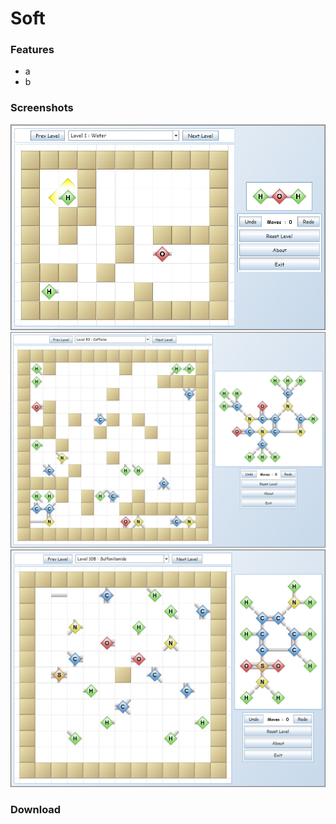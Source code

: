 
Soft
=====

###  Features
* a
* b

###  Screenshots

![screen1](/screenshots/screen1a.jpg)
![screen2](/screenshots/screen2.jpg)
![screen3](/screenshots/screen3.jpg)

###  Download
